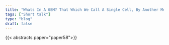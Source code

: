 ```yaml
---
title: "Whats In A GEM? That Which We Call A Single Cell, By Another Method Would Not Smell As Sweet"
tags: ["Short talk"]
type: "blog"
draft: false
---
```


{{< abstracts paper="paper58">}}


